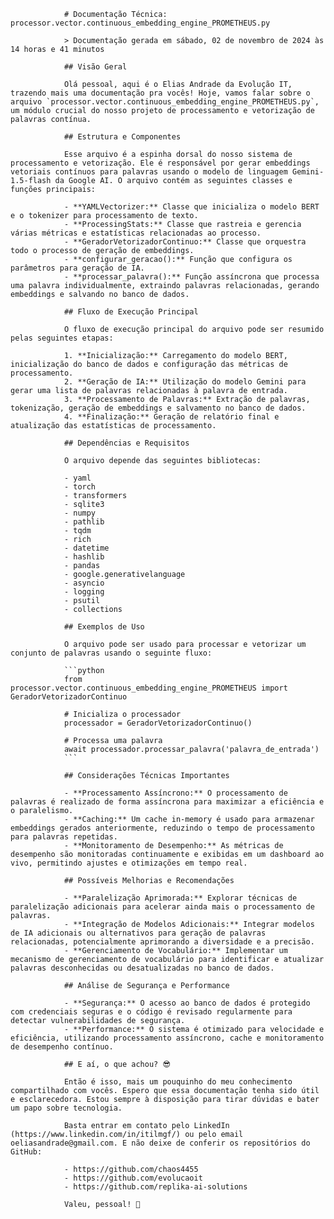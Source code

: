                 # Documentação Técnica: processor.vector.continuous_embedding_engine_PROMETHEUS.py

                > Documentação gerada em sábado, 02 de novembro de 2024 às 14 horas e 41 minutos

                ## Visão Geral

                Olá pessoal, aqui é o Elias Andrade da Evolução IT, trazendo mais uma documentação pra vocês! Hoje, vamos falar sobre o arquivo `processor.vector.continuous_embedding_engine_PROMETHEUS.py`, um módulo crucial do nosso projeto de processamento e vetorização de palavras contínua.

                ## Estrutura e Componentes

                Esse arquivo é a espinha dorsal do nosso sistema de processamento e vetorização. Ele é responsável por gerar embeddings vetoriais contínuos para palavras usando o modelo de linguagem Gemini-1.5-flash da Google AI. O arquivo contém as seguintes classes e funções principais:

                - **YAMLVectorizer:** Classe que inicializa o modelo BERT e o tokenizer para processamento de texto.
                - **ProcessingStats:** Classe que rastreia e gerencia várias métricas e estatísticas relacionadas ao processo.
                - **GeradorVetorizadorContinuo:** Classe que orquestra todo o processo de geração de embeddings.
                - **configurar_geracao():** Função que configura os parâmetros para geração de IA.
                - **processar_palavra():** Função assíncrona que processa uma palavra individualmente, extraindo palavras relacionadas, gerando embeddings e salvando no banco de dados.

                ## Fluxo de Execução Principal

                O fluxo de execução principal do arquivo pode ser resumido pelas seguintes etapas:

                1. **Inicialização:** Carregamento do modelo BERT, inicialização do banco de dados e configuração das métricas de processamento.
                2. **Geração de IA:** Utilização do modelo Gemini para gerar uma lista de palavras relacionadas à palavra de entrada.
                3. **Processamento de Palavras:** Extração de palavras, tokenização, geração de embeddings e salvamento no banco de dados.
                4. **Finalização:** Geração de relatório final e atualização das estatísticas de processamento.

                ## Dependências e Requisitos

                O arquivo depende das seguintes bibliotecas:

                - yaml
                - torch
                - transformers
                - sqlite3
                - numpy
                - pathlib
                - tqdm
                - rich
                - datetime
                - hashlib
                - pandas
                - google.generativelanguage
                - asyncio
                - logging
                - psutil
                - collections

                ## Exemplos de Uso

                O arquivo pode ser usado para processar e vetorizar um conjunto de palavras usando o seguinte fluxo:

                ```python
                from processor.vector.continuous_embedding_engine_PROMETHEUS import GeradorVetorizadorContinuo

                # Inicializa o processador
                processador = GeradorVetorizadorContinuo()

                # Processa uma palavra
                await processador.processar_palavra('palavra_de_entrada')
                ```

                ## Considerações Técnicas Importantes

                - **Processamento Assíncrono:** O processamento de palavras é realizado de forma assíncrona para maximizar a eficiência e o paralelismo.
                - **Caching:** Um cache in-memory é usado para armazenar embeddings gerados anteriormente, reduzindo o tempo de processamento para palavras repetidas.
                - **Monitoramento de Desempenho:** As métricas de desempenho são monitoradas continuamente e exibidas em um dashboard ao vivo, permitindo ajustes e otimizações em tempo real.

                ## Possíveis Melhorias e Recomendações

                - **Paralelização Aprimorada:** Explorar técnicas de paralelização adicionais para acelerar ainda mais o processamento de palavras.
                - **Integração de Modelos Adicionais:** Integrar modelos de IA adicionais ou alternativos para geração de palavras relacionadas, potencialmente aprimorando a diversidade e a precisão.
                - **Gerenciamento de Vocabulário:** Implementar um mecanismo de gerenciamento de vocabulário para identificar e atualizar palavras desconhecidas ou desatualizadas no banco de dados.

                ## Análise de Segurança e Performance

                - **Segurança:** O acesso ao banco de dados é protegido com credenciais seguras e o código é revisado regularmente para detectar vulnerabilidades de segurança.
                - **Performance:** O sistema é otimizado para velocidade e eficiência, utilizando processamento assíncrono, cache e monitoramento de desempenho contínuo.

                ## E aí, o que achou? 😎

                Então é isso, mais um pouquinho do meu conhecimento compartilhado com vocês. Espero que essa documentação tenha sido útil e esclarecedora. Estou sempre à disposição para tirar dúvidas e bater um papo sobre tecnologia.

                Basta entrar em contato pelo LinkedIn (https://www.linkedin.com/in/itilmgf/) ou pelo email oeliasandrade@gmail.com. E não deixe de conferir os repositórios do GitHub:

                - https://github.com/chaos4455
                - https://github.com/evolucaoit
                - https://github.com/replika-ai-solutions

                Valeu, pessoal! 🤘